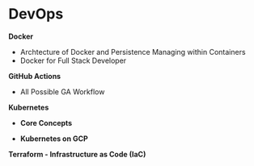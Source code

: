 # DevOps
**Docker**
- Archtecture of Docker and Persistence Managing within Containers
- Docker for Full Stack Developer
  
**GitHub Actions**
- All Possible GA Workflow

**Kubernetes** 
  - **Core Concepts**

  - **Kubernetes on GCP** 

  
**Terraform - Infrastructure as Code (IaC)**
